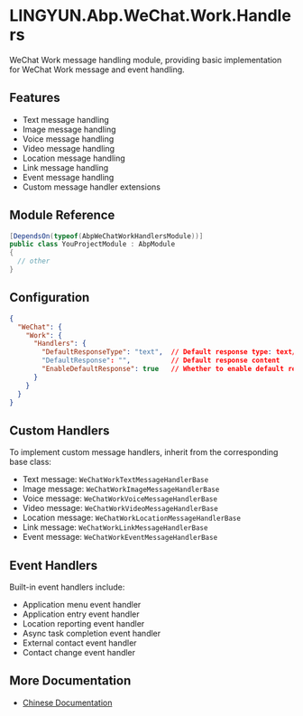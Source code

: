 # LINGYUN.Abp.WeChat.Work.Handlers

WeChat Work message handling module, providing basic implementation for WeChat Work message and event handling.

## Features

* Text message handling
* Image message handling
* Voice message handling
* Video message handling
* Location message handling
* Link message handling
* Event message handling
* Custom message handler extensions

## Module Reference

```csharp
[DependsOn(typeof(AbpWeChatWorkHandlersModule))]
public class YouProjectModule : AbpModule
{
  // other
}
```

## Configuration

```json
{
  "WeChat": {
    "Work": {
      "Handlers": {
        "DefaultResponseType": "text",  // Default response type: text/image/voice/video/news
        "DefaultResponse": "",          // Default response content
        "EnableDefaultResponse": true   // Whether to enable default response
      }
    }
  }
}
```

## Custom Handlers

To implement custom message handlers, inherit from the corresponding base class:

* Text message: `WeChatWorkTextMessageHandlerBase`
* Image message: `WeChatWorkImageMessageHandlerBase`
* Voice message: `WeChatWorkVoiceMessageHandlerBase`
* Video message: `WeChatWorkVideoMessageHandlerBase`
* Location message: `WeChatWorkLocationMessageHandlerBase`
* Link message: `WeChatWorkLinkMessageHandlerBase`
* Event message: `WeChatWorkEventMessageHandlerBase`

## Event Handlers

Built-in event handlers include:

* Application menu event handler
* Application entry event handler
* Location reporting event handler
* Async task completion event handler
* External contact event handler
* Contact change event handler

## More Documentation

* [Chinese Documentation](README.md)
